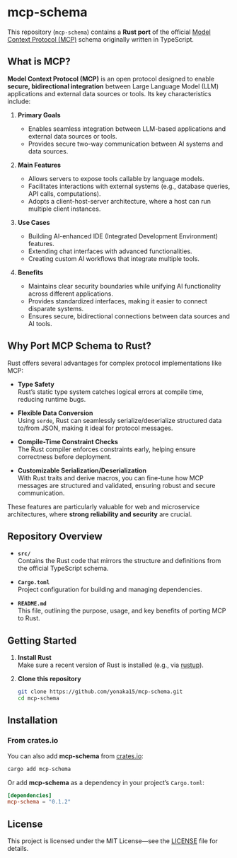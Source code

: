 # mcp-schema

This repository (`mcp-schema`) contains a **Rust port** of the official [Model Context Protocol (MCP)](https://github.com/modelcontextprotocol/specification/blob/main/schema/schema.ts) schema originally written in TypeScript.

## What is MCP?

**Model Context Protocol (MCP)** is an open protocol designed to enable **secure, bidirectional integration** between Large Language Model (LLM) applications and external data sources or tools. Its key characteristics include:

1. **Primary Goals**

   - Enables seamless integration between LLM-based applications and external data sources or tools.
   - Provides secure two-way communication between AI systems and data sources.

2. **Main Features**

   - Allows servers to expose tools callable by language models.
   - Facilitates interactions with external systems (e.g., database queries, API calls, computations).
   - Adopts a client-host-server architecture, where a host can run multiple client instances.

3. **Use Cases**

   - Building AI-enhanced IDE (Integrated Development Environment) features.
   - Extending chat interfaces with advanced functionalities.
   - Creating custom AI workflows that integrate multiple tools.

4. **Benefits**

   - Maintains clear security boundaries while unifying AI functionality across different applications.
   - Provides standardized interfaces, making it easier to connect disparate systems.
   - Ensures secure, bidirectional connections between data sources and AI tools.

## Why Port MCP Schema to Rust?

Rust offers several advantages for complex protocol implementations like MCP:

- **Type Safety**  
  Rust’s static type system catches logical errors at compile time, reducing runtime bugs.

- **Flexible Data Conversion**  
  Using `serde`, Rust can seamlessly serialize/deserialize structured data to/from JSON, making it ideal for protocol messages.

- **Compile-Time Constraint Checks**  
  The Rust compiler enforces constraints early, helping ensure correctness before deployment.

- **Customizable Serialization/Deserialization**  
  With Rust traits and derive macros, you can fine-tune how MCP messages are structured and validated, ensuring robust and secure communication.

These features are particularly valuable for web and microservice architectures, where **strong reliability and security** are crucial.

## Repository Overview

- **`src/`**  
  Contains the Rust code that mirrors the structure and definitions from the official TypeScript schema.

- **`Cargo.toml`**  
  Project configuration for building and managing dependencies.

- **`README.md`**  
  This file, outlining the purpose, usage, and key benefits of porting MCP to Rust.

## Getting Started

1. **Install Rust**  
   Make sure a recent version of Rust is installed (e.g., via [rustup](https://www.rust-lang.org/tools/install)).

2. **Clone this repository**
   ```bash
   git clone https://github.com/yonaka15/mcp-schema.git
   cd mcp-schema
   ```

## Installation

### From crates.io

You can also add **mcp-schema** from [crates.io](https://crates.io/crates/mcp-schema):

```bash
cargo add mcp-schema
```

Or add **mcp-schema** as a dependency in your project’s `Cargo.toml`:

```toml
[dependencies]
mcp-schema = "0.1.2"
```

## License

This project is licensed under the MIT License—see the [LICENSE](LICENSE) file for details.
